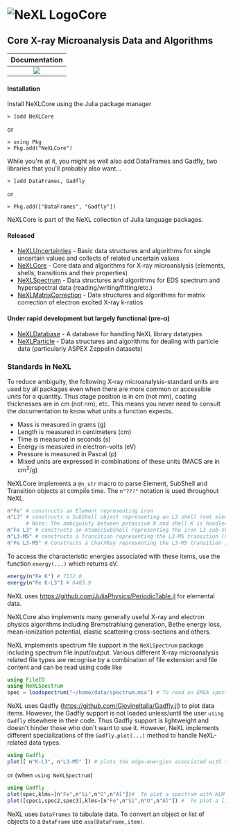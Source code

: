 # ![NeXL Logo](NeXL_sm.png)Core

## Core X-ray Microanalysis Data and Algorithms
| **Documentation**                        | 
|:----------------------------------------:|
| [![][docs-stable-img]][docs-stable-url]  |


[docs-stable-img]: https://img.shields.io/badge/docs-stable-blue.svg
[docs-stable-url]: https://pages.nist.gov/NeXLCore.jl

#### Installation
Install NeXLCore using the Julia package manager

    > ]add NeXLCore

or

    > using Pkg
    > Pkg.add("NeXLCore")

While you're at it, you might as well also add DataFrames and Gadfly, two libraries that you'll probably also want...

    > ]add DataFrames, Gadfly

or

    > Pkg.add(["DataFrames", "Gadfly"])

NeXLCore is part of the NeXL collection of Julia language packages.
#### Released
  - [NeXLUncertainties](https://github.com/usnistgov/NeXLUncertainties.jl) - Basic data structures and algorithms for single uncertain values and collects of related uncertain values
  - [NeXLCore](https://github.com/usnistgov/NeXLCore.jl) - Core data and algorithms for X-ray microanalysis (elements, shells, transitions and their properties)
  - [NeXLSpectrum](https://github.com/usnistgov/NeXLSpectrum.jl) - Data structures and algorithms for EDS spectrum and hyperspectral data (reading/writing/fitting/etc.)
  - [NeXLMatrixCorrection](https://github.com/usnistgov/NeXLMatrixCorrection.jl) - Data structures and algorithms for matrix correction of electron excited X-ray k-ratios

#### Under rapid development but largely functional (pre-&alpha;)
  - [NeXLDatabase](https://github.com/usnistgov/NeXLDatabase.jl) - A database for handling NeXL library datatypes
  - [NeXLParticle](https://github.com/usnistgov/NeXLParticle.jl) - Data structures and algorithms for dealing with particle data (particularly ASPEX Zeppelin datasets)

### Standards in NeXL

To reduce ambiguity, the following X-ray microanalysis-standard units are used by all packages even when there are more common or accessible units for a quantity.  Thus stage position is in cm (not mm), coating thicknesses are in cm (not nm), etc.  This means you never need to consult the documentation to know what units a function expects.

  - Mass is measured in grams (g)
  - Length is measured in centimeters (cm)
  - Time is measured in seconds (s)
  - Energy is measured in electron-volts (eV)
  - Pressure is measured in Pascal (p)
  - Mixed units are expressed in combinations of these units (MACS are in cm<sup>2</sup>/g)

NeXLCore implements a `@n_str` macro to parse Element, SubShell and Transition objects at compile time.  The `n"???"` notation is used throughout NeXL.
```julia
n"Fe" # constructs an Element representing iron
n"L3" # constructs a SubShell object representing an L3 shell (not element specific)
      # Note: The ambiguiuty between potassium K and shell K is handled by calling the shell n"K1"
n"Fe L3" # constructs an AtomicSubShell representing the iron L3 sub-shell.
n"L3-M5" # constructs a Transition representing the L3-M5 transition (not element specific)
n"Fe L3-M5" # Constructs a CharXRay representing the L3-M5 transition in iron.
```

To access the characteristic energies associated with these items, use the function `energy(...)` which returns eV.
```julia
energy(n"Fe K") # 7112.0
energy(n"Fe K-L3") # 6403.9
```
NeXL uses https://github.com/JuliaPhysics/PeriodicTable.jl for elemental data.

NeXLCore also implements many generally useful X-ray and electron physics algorithms including Bremstrahlung generation, Bethe energy loss, mean-ionization potential, elastic scattering cross-sections and others.

NeXL implements spectrum file support in the `NeXLSpectrum` package including spectrum file input/output.  Various different X-ray microanalysis related file types are recognise by a combination of file extension and file content and can be read using code like
```julia
using FileIO
using NeXLSpectrum
spec = loadspectrum("~/home/data/spectrum.msa") # To read an EMSA spectrum
```

NeXL uses Gadfly (https://github.com/GiovineItalia/Gadfly.jl) to plot data items.  However, the Gadfly support is not loaded unless/until the user `using Gadfly` elsewhere in their code.  Thus Gadfly support is lightweight and doesn't hinder those who don't want to use it.  However, NeXL implements different specializations of the `Gadfly.plot(...)` method to handle NeXL-related data types.

```julia
using Gadfly
plot([ n"K-L3", n"L3-M5" ]) # plots the edge-energies associated with these shells over the range of supported elements
```
or (when `using NeXLSpectrum`)
```julia
using Gadfly
plot(spec,klms=[n"Fe",n"Si",n"O",n"Al"])#  To plot a spectrum with KLM lines.
plot([spec1,spec2,spec3],klms=[n"Fe",n"Si",n"O",n"Al"]) #  To plot a list of spectra with KLM lines.
```

NeXL uses `DataFrames` to tabulate data.  To convert an object or list of objects to a `DataFrame` use `asa(DataFrame,item)`.

